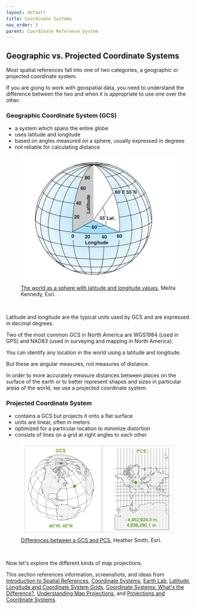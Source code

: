 ```yaml
---
layout: default
title: Coordinate Systems
nav_order: 3
parent: Coordinate Reference System
---
```


## Geographic vs. Projected Coordinate Systems

Most spatial references fall into one of two categories, a geographic or projected coordinate system.

If you are going to work with geospatial data, you need to understand the difference between the two and when it is appropriate to use one over the other.

### Geographic Coordinate System (GCS)

- a system which spans the entire globe
- uses latitude and longitude
- based on angles measured on a sphere, usually expressed in degrees
- not reliable for calculating distance


<figure>
  <img src="../images/GCS.jpg"
  alt="Lat Long Grid">
  <figcaption><a href="https://kartoweb.itc.nl/geometrics/Map%20projections/Understanding%20Map%20Projections.pdf">The world as a sphere with latitude and longitude values,</a> Melita Kennedy, Esri.</figcaption>
</figure>

<p>&nbsp;</p>

Latitude and longitude are the typical units used by GCS and are expressed in decimal degrees.

Two of the most common GCS in North America are WGS1984 (used in GPS) and NAD83 (used in surveying and mapping in North America).

You can identify any location in the world using a latitude and longitude.

But these are angular measures, not measures of distance.

In order to more accurately measure distances between places on the surface of the earth or to better represent shapes and sizes in particular areas of the world, we use a projected coordinate system.

### Projected Coordinate System

- contains a GCS but projects it onto a flat surface
- units are linear, often in meters
- optimized for a particular location to minimize distortion
- consists of lines on a grid at right angles to each other


<figure>
  <img src="../images/pcsGCS.jpg"
  alt="GCS & PCS">
  <figcaption><a href="https://www.esri.com/arcgis-blog/products/arcgis-pro/mapping/coordinate-systems-difference/">Differences between a GCS and PCS,</a> Heather Smith, Esri.</figcaption>
</figure>

<p>&nbsp;</p>

Now let's explore the different kinds of map projections.

This section references information, screenshots, and ideas from [Introduction to Spatial References](https://developers.arcgis.com/documentation/spatial-references/), [Coordinate Systems](https://mgimond.github.io/Spatial/chp09-0.html), [Earth Lab](https://www.earthdatascience.org/courses/use-data-open-source-python/intro-vector-data-python/spatial-data-vector-shapefiles/geographic-vs-projected-coordinate-reference-systems-python/), [Latitude, Longitude and Coordinate System Grids](https://gisgeography.com/latitude-longitude-coordinates/), [Coordinate Systems: What's the Difference?](https://www.esri.com/arcgis-blog/products/arcgis-pro/mapping/coordinate-systems-difference/), [Understanding Map Projections](https://kartoweb.itc.nl/geometrics/Map%20projections/Understanding%20Map%20Projections.pdf), and [Projections and Coordinate Systems](https://courses.washington.edu/gis250/lessons/projection/#coord_systems).
